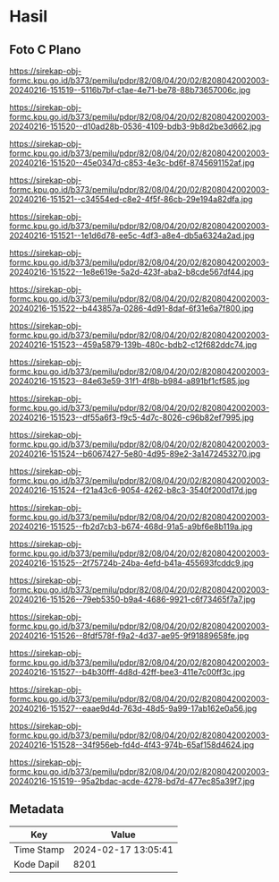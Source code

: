 # Hasil

## Foto C Plano

https://sirekap-obj-formc.kpu.go.id/b373/pemilu/pdpr/82/08/04/20/02/8208042002003-20240216-151519--5116b7bf-c1ae-4e71-be78-88b73657006c.jpg

https://sirekap-obj-formc.kpu.go.id/b373/pemilu/pdpr/82/08/04/20/02/8208042002003-20240216-151520--d10ad28b-0536-4109-bdb3-9b8d2be3d662.jpg

https://sirekap-obj-formc.kpu.go.id/b373/pemilu/pdpr/82/08/04/20/02/8208042002003-20240216-151520--45e0347d-c853-4e3c-bd6f-8745691152af.jpg

https://sirekap-obj-formc.kpu.go.id/b373/pemilu/pdpr/82/08/04/20/02/8208042002003-20240216-151521--c34554ed-c8e2-4f5f-86cb-29e194a82dfa.jpg

https://sirekap-obj-formc.kpu.go.id/b373/pemilu/pdpr/82/08/04/20/02/8208042002003-20240216-151521--1e1d6d78-ee5c-4df3-a8e4-db5a6324a2ad.jpg

https://sirekap-obj-formc.kpu.go.id/b373/pemilu/pdpr/82/08/04/20/02/8208042002003-20240216-151522--1e8e619e-5a2d-423f-aba2-b8cde567df44.jpg

https://sirekap-obj-formc.kpu.go.id/b373/pemilu/pdpr/82/08/04/20/02/8208042002003-20240216-151522--b443857a-0286-4d91-8daf-6f31e6a7f800.jpg

https://sirekap-obj-formc.kpu.go.id/b373/pemilu/pdpr/82/08/04/20/02/8208042002003-20240216-151523--459a5879-139b-480c-bdb2-c12f682ddc74.jpg

https://sirekap-obj-formc.kpu.go.id/b373/pemilu/pdpr/82/08/04/20/02/8208042002003-20240216-151523--84e63e59-31f1-4f8b-b984-a891bf1cf585.jpg

https://sirekap-obj-formc.kpu.go.id/b373/pemilu/pdpr/82/08/04/20/02/8208042002003-20240216-151523--df55a6f3-f9c5-4d7c-8026-c96b82ef7995.jpg

https://sirekap-obj-formc.kpu.go.id/b373/pemilu/pdpr/82/08/04/20/02/8208042002003-20240216-151524--b6067427-5e80-4d95-89e2-3a1472453270.jpg

https://sirekap-obj-formc.kpu.go.id/b373/pemilu/pdpr/82/08/04/20/02/8208042002003-20240216-151524--f21a43c6-9054-4262-b8c3-3540f200d17d.jpg

https://sirekap-obj-formc.kpu.go.id/b373/pemilu/pdpr/82/08/04/20/02/8208042002003-20240216-151525--fb2d7cb3-b674-468d-91a5-a9bf6e8b119a.jpg

https://sirekap-obj-formc.kpu.go.id/b373/pemilu/pdpr/82/08/04/20/02/8208042002003-20240216-151525--2f75724b-24ba-4efd-b41a-455693fcddc9.jpg

https://sirekap-obj-formc.kpu.go.id/b373/pemilu/pdpr/82/08/04/20/02/8208042002003-20240216-151526--79eb5350-b9a4-4686-9921-c6f73465f7a7.jpg

https://sirekap-obj-formc.kpu.go.id/b373/pemilu/pdpr/82/08/04/20/02/8208042002003-20240216-151526--8fdf578f-f9a2-4d37-ae95-9f91889658fe.jpg

https://sirekap-obj-formc.kpu.go.id/b373/pemilu/pdpr/82/08/04/20/02/8208042002003-20240216-151527--b4b30fff-4d8d-42ff-bee3-411e7c00ff3c.jpg

https://sirekap-obj-formc.kpu.go.id/b373/pemilu/pdpr/82/08/04/20/02/8208042002003-20240216-151527--eaae9d4d-763d-48d5-9a99-17ab162e0a56.jpg

https://sirekap-obj-formc.kpu.go.id/b373/pemilu/pdpr/82/08/04/20/02/8208042002003-20240216-151528--34f956eb-fd4d-4f43-974b-65af158d4624.jpg

https://sirekap-obj-formc.kpu.go.id/b373/pemilu/pdpr/82/08/04/20/02/8208042002003-20240216-151519--95a2bdac-acde-4278-bd7d-477ec85a39f7.jpg


## Metadata

| Key        | Value               |
| ---------- | ------------------- |
| Time Stamp | 2024-02-17 13:05:41 |
| Kode Dapil | 8201                |




